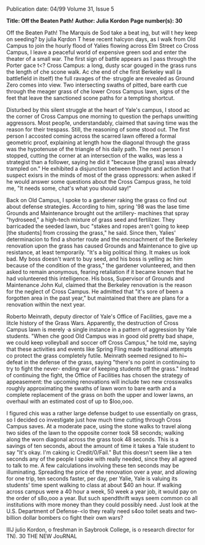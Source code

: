 Publication date: 04/99
Volume 31, Issue 5

**Title: Off the Beaten Path!**
**Author: Julia Kordon**
**Page number(s): 30**

Off the Beaten Path! 
The Marquis de Sod take a beat ing, 
but will t hey keep on seeding? 
by julia Kqrdon 
T
hese recent halcyon days, as I walk from Old Campus to join 
the hourly flood of Yalies flowing across Elm Street co Cross 
Campus, I leave a peaceful world of expensive green sod and 
enter the theater of a small war. The first sign of battle appears as I pass 
through the Porter gace t<? Cross Campus: a long, dusty scar gouged in 
the grass runs the length of che scone walk. Ac che end of che first 
Berkeley wall (a battlefield in itself) the full ravages of the· struggle are 
revealed as Ground Zero comes into view. Two intersecting swaths of 
pitted, bare earth cue through the meager grass of che lower Cross 
Campus lawn, signs of the feet that leave the sanctioned scone paths 
for a tempting shortcut. 

Disturbed by this silent struggle at the heart of Yale's campus, I 
stood ac the corner of Cross Campus one morning to question the 
perhaps unwitting aggressors. Most peop1e, understandably, claimed 
that saving time was the reason for their trespass. Still, the reasoning of 
some stood out. The first person I accosted coming across the scarred 
lawn offered a formal geometric proof, explaining at length how the 
diagonal through the grass was the hypotenuse of the triangle of his 
daily path. The next person I stopped, cutting the corner at an 
intersection of the walks, was less a strategist than a follower, saying he 
did it "because [the grass] was already trampled on." He exhibited a 
disjunction between thought and action that I suspect exisrs in the 
minds of most of the grass oppressors: when asked if he would answer 
some questions about the Cross Campus grass, he told me, "It needs 
some, chat's what you should say!" 

Back on Old Campus, I spoke to a gardener raking the grass co 
find out about defense strategies. According to him, spring '98 was the 
lase time Grounds and Maintenance brought out the artillery-
machines that spray "hydroseed," a high-tech mixture of grass seed and 
fertilizer. They barricaded the seeded lawn, buc "stakes and ropes aren't 
going to keep [the students] from crossing the grass," he said. Since 
then, Yalies' determinacion to find a shorter route and the 
encroachment of the Berkeley renovation upon the grass has caused 
Grounds and Maintenance to give up resistance, at least temporarily. 
"It's a big political thing. It makes us look bad. My boss doesn't want 
to buy seed, and his boss is yelling ac him because of the condition of 
the grass," the gardener volunteered, and then asked to remain 
anonymous, fearing retaliation if it became known that he had 
volunteered this intelligence. His boss, Supervisor of Grounds and 
Maintenance John Kul, claimed that the Berkeley renovation is the 
reason for the neglect of Cross Campus. He admitted that "it's sore of 
been a forgotten area in the past year," but maintained that there are 
plans for a renovation within the next year. 

Roberto Meinrath, deputy director of Yale's Office of Facilities, 
gave me a litcle history of the Grass Wars. Apparently, the destruction 
of Cross Campus lawn is merely ·a single instance in a pattern of 
aggression by Yale students. "When che good Old Campus was in 
good old pretty bad shape, we could keep volleyball and soccer off 
Cross Campus," he told me, saying that these activities and events like 
Spring Fling made traditional attempts co protect the grass completely 
futile. Meinrath seemed resigned to hi~ defeat in the defense of the 
grass, saying "there's no point in continuing to try to fight the never-
ending war of keeping students off the grass." Instead of continuing 
the fight, the Office of Facilities has chosen the strategy of 
appeasement: the upcoming renovations will include two new 
crosswalks roughly approximating the swaths of lawn worn to bare 
earth and a complete replacement of the grass on both the upper and 
lower lawns, an overhaul with an estimated cost of up to $Ioo,ooo. 

I figured chis was a rather large defense budget to use essentially on 
grass, so I decided co investigate just how much time cutting through 
Cross Campus saves. At a moderate pace, using the stone walks to 
travel along two sides of the lawn to the opposite corner took 58 
seconds; walking along the worn diagonal across the grass took 48 
seconds. This is a savings of ten seconds, about the amount of time it 
takes a Yale student to say "lt's okay. I'm caking ic Credit/0/Fail." But 
this doesn't seem like a ten seconds any of the people I spoke with 
really needed, since they all agreed to talk to me. A few calculations 
involving these ten seconds may be illuminating. Spreading the price 
of the renovation over a year, and allowing for one trip, ten seconds 
faster, per day, per Yalie, Yale is valuing its students' time spent walking 
to class at about $40 an hour. If walking across campus were a 40 hour 
a week, 50 week a year job, it would pay on the order of s8o,ooo a 
year. But such spendthrift ways seem common co all institutions with 
more money than they could possibly need. Just look at the U.S. 
Department of Defense-<lo they really need s4oo toilet seats and 
two-billion dollar bombers co fight their own wars? 

IIIJ 
julio Kordon, o freshman in Saybrook College, is o research director for TN). 
30 
THE NEW JouRNAL